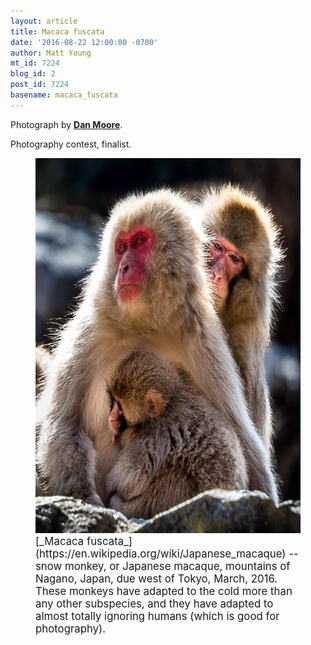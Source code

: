 ```yaml
---
layout: article
title: Macaca fuscata
date: '2016-08-22 12:00:00 -0700'
author: Matt Young
mt_id: 7224
blog_id: 2
post_id: 7224
basename: macaca_fuscata
---
```

Photograph by [**Dan Moore**](www.pbase.com/mooremedia).

Photography contest, finalist.


<figure>
<img src="/uploads/2016/Moore.Evolutionary%20Family.jpg" alt="Moore.Evolutionary Family.jpg" width="600" height="600" />
<figcaption markdown="span">
<big>[_Macaca fuscata_](https://en.wikipedia.org/wiki/Japanese_macaque) -- snow monkey, or Japanese macaque, mountains of Nagano, Japan, due west of Tokyo, March, 2016. These monkeys have adapted to the cold more than any other subspecies, and they have adapted to almost totally ignoring humans (which is good for photography).</big>

</figcaption>
</figure>
